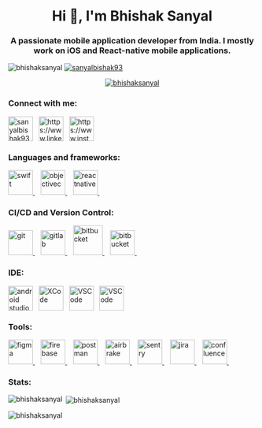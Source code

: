 <h1 align="center">Hi 👋, I'm Bhishak Sanyal</h1>
<h3 align="center">A passionate mobile application developer from India. I mostly work on iOS and React-native mobile applications.</h3>

<p align="left"> <img src="https://komarev.com/ghpvc/?username=bhishaksanyal&label=Profile%20views&color=0e75b6&style=flat" alt="bhishaksanyal" /> <a href="https://twitter.com/sanyalbishak93" target="blank"><img src="https://img.shields.io/twitter/follow/sanyalbishak93?logo=twitter&style=for-the-badge" alt="sanyalbishak93" /></a></p>

<p align="center"> <a href="https://github.com/ryo-ma/github-profile-trophy"><img src="https://github-profile-trophy.vercel.app/?username=bhishaksanyal&theme=tokyonight&title=MultiLanguage,Commit,Repositories,PullRequest,Issues,Stars" alt="bhishaksanyal" /></a> </p>

<p align="left">  </p>

<h3 align="left">Connect with me:</h3>
<p align="left">
<a href="https://twitter.com/sanyalbishak93" target="blank"><img align="center" src="https://cdn-icons-png.flaticon.com/512/4494/4494481.png" alt="sanyalbishak93" height="50" width="50" /></a>&nbsp;&nbsp;
<a href="https://linkedin.com/in/bhishaksanyal/" target="blank"><img align="center" src="https://cdn-icons-png.flaticon.com/512/3536/3536505.png" alt="https://www.linkedin.com/in/bhishaksanyal/" height="50" width="50" /></a>&nbsp;&nbsp;
<a href="https://www.instagram.com/bhishaksanyal/" target="blank"><img align="center" src="https://cdn-icons-png.flaticon.com/512/174/174855.png" alt="https://www.instagram.com/bhishaksanyal/" height="50" width="50" /></a>&nbsp;&nbsp;
</p>


<h3 align="left">Languages and frameworks:</h3>
<p align="left">
  <a href="https://developer.apple.com/swift/" target="_blank" rel="noreferrer"> <img src="https://cdn.cdnlogo.com/logos/s/13/swift.svg" alt="swift" width="50" height="50"/> </a>&nbsp;&nbsp;
  <a href="https://developer.apple.com/library/archive/documentation/Cocoa/Conceptual/ProgrammingWithObjectiveC/Introduction/Introduction.html" target="_blank" rel="noreferrer"> <img src="https://www.vectorlogo.zone/logos/apple_objectivec/apple_objectivec-icon.svg" alt="objectivec" width="50" height="50"/> </a>&nbsp;&nbsp;
  <a href="https://reactnative.dev/" target="_blank" rel="noreferrer"> <img src="https://reactnative.dev/img/header_logo.svg" alt="reactnative" width="50" height="50"/> </a> &nbsp;&nbsp;
</p>

<h3 align="left">CI/CD and Version Control:</h3>
<p align="left"> 
  <a href="https://git-scm.com/" target="_blank" rel="noreferrer"> <img src="https://www.vectorlogo.zone/logos/git-scm/git-scm-icon.svg" alt="git" width="50" height="50"/> </a> &nbsp;&nbsp;
  <a href="https://git-scm.com/" target="_blank" rel="noreferrer"> <img src="https://user-images.githubusercontent.com/26772694/209968659-155744d8-6e75-459e-b967-394a96302725.svg" alt="gitlab" width="50" height="50"/> </a> &nbsp;&nbsp;
  <a href="https://git-scm.com/" target="_blank" rel="noreferrer"> <img src="https://user-images.githubusercontent.com/26772694/209969616-cd2367ba-7869-4b32-ba57-56c057e5aefe.svg" alt="bitbucket" width="60" height="60"/> </a> &nbsp;&nbsp;
  <a href="https://git-scm.com/" target="_blank" rel="noreferrer"> <img src="https://user-images.githubusercontent.com/26772694/209973638-f69c358a-8a67-4203-aa50-3f866d64cbd1.png" alt="bitbucket" width="50" height="50"/> </a> &nbsp;&nbsp;
</p>

<h3 align="left">IDE:</h3>
<p align="left"> 
  <a href="https://user-images.githubusercontent.com/26772694/209842351-c14d23e3-19b1-4251-a420-56fdeee57d85.svg" target="blank"><img align="center"     src="https://user-images.githubusercontent.com/26772694/209842351-c14d23e3-19b1-4251-a420-56fdeee57d85.svg" alt="android studio" height="50"               width="50" /></a>&nbsp;&nbsp;
  <a href="https://developer.apple.com/assets/elements/icons/xcode-12/xcode-12-96x96_2x.png" target="#"><img align="center" src="https://developer.apple.com/assets/elements/icons/xcode-12/xcode-12-96x96_2x.png" alt="XCode" height="50" width="50" /></a>&nbsp;&nbsp;
  <a href="https://img.icons8.com/color/512/visual-studio-code-2019.png" target="#"><img align="center" src="https://img.icons8.com/color/512/visual-studio-code-2019.png" alt="VSCode" height="50" width="50" /></a>&nbsp;&nbsp;
  <a href="https://seeklogo.com/images/A/atom-logo-19BD90FF87-seeklogo.com.png" target="#"><img align="center" src="https://seeklogo.com/images/A/atom-logo-19BD90FF87-seeklogo.com.png" alt="VSCode" height="50" width="50" /></a>&nbsp;&nbsp;
</p>

<h3 align="left">Tools:</h3>
<p align="left"> 
  <a href="https://www.figma.com/" target="_blank" rel="noreferrer"> <img src="https://www.vectorlogo.zone/logos/figma/figma-icon.svg" alt="figma" width="50" height="50"/> </a> &nbsp;&nbsp;
  <a href="https://firebase.google.com/" target="_blank" rel="noreferrer"> <img src="https://www.vectorlogo.zone/logos/firebase/firebase-icon.svg" alt="firebase" width="50" height="50"/> </a>&nbsp;&nbsp; 
  <a href="https://postman.com" target="_blank" rel="noreferrer"> <img src="https://www.vectorlogo.zone/logos/getpostman/getpostman-icon.svg" alt="postman" width="50" height="50"/> </a> &nbsp;&nbsp;
  <a href="#" target="_blank" rel="noreferrer"> <img src="https://user-images.githubusercontent.com/26772694/210081088-53f79c00-56f3-430e-a96e-8daccf3fe3f9.png" alt="airbrake" width="50" height="50"/> </a> &nbsp;&nbsp;
  <a href="#" target="_blank" rel="noreferrer"> <img src="https://user-images.githubusercontent.com/26772694/210081316-074067b2-f9c7-4622-b85d-56ede4e0815e.png" alt="sentry" width="50" height="50"/> </a> &nbsp;&nbsp;
  <a href="#" target="_blank" rel="noreferrer"> <img src="https://user-images.githubusercontent.com/26772694/210081431-9711f747-1383-4ee3-93c6-d076b0a97a97.png" alt="jira" width="50" height="50"/> </a> &nbsp;&nbsp;
  <a href="#" target="_blank" rel="noreferrer"> <img src="https://user-images.githubusercontent.com/26772694/210081556-ce820bfc-265d-4fd6-9cb6-675893378765.png" alt="confluence" width="50" height="50"/> </a> &nbsp;&nbsp;
</p>

<h3 align="left">Stats:</h3>
<p><img align="left" src="https://github-readme-stats.vercel.app/api/top-langs?username=bhishaksanyal&show_icons=true&locale=en&layout=compact" alt="bhishaksanyal" /></p>

<p>&nbsp;<img align="center" src="https://github-readme-stats.vercel.app/api?username=bhishaksanyal&show_icons=true&locale=en" alt="bhishaksanyal" /></p>

<p><img align="center" src="https://github-readme-streak-stats.herokuapp.com/?user=bhishaksanyal&" alt="bhishaksanyal" /></p>
